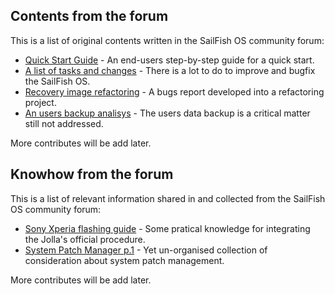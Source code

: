 ## Contents from the forum

This is a list of original contents written in the SailFish OS community forum:

* [Quick Start Guide](./quick-start-guide.md) - An end-users step-by-step guide for a quick start.
* [A list of tasks and changes](./tasks-and-changes-todo.md) - There is a lot to do to improve and bugfix the SailFish OS.
* [Recovery image refactoring](todo/recovery-image-refactoring.md) - A bugs report developed into a refactoring project.
* [An users backup analisys](todo/users-backup-analisys.md) - The users data backup is a critical matter still not addressed.

More contributes will be add later.

## Knowhow from the forum

This is a list of relevant information shared in and collected from the SailFish OS community forum:

* [Sony Xperia flashing guide](./knowhow/flashing-tools-for-Xperia-phones.md)  - Some pratical knowledge for integrating the Jolla's official procedure.
* [System Patch Manager p.1](./knowhow/scripting-for-patch-manager.md) - Yet un-organised collection of consideration about system patch management.

More contributes will be add later.
